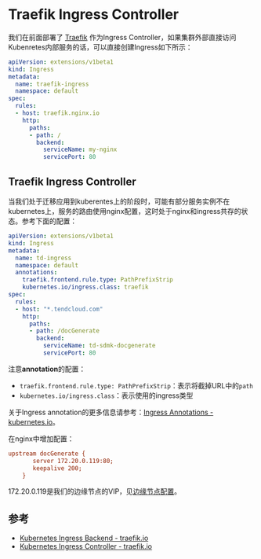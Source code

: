 # Traefik Ingress Controller

我们在前面部署了 [Traefik](https://traefik.io) 作为Ingress Controller，如果集群外部直接访问Kubenretes内部服务的话，可以直接创建Ingress如下所示：

```yaml
apiVersion: extensions/v1beta1
kind: Ingress
metadata:
  name: traefik-ingress
  namespace: default
spec:
  rules:
  - host: traefik.nginx.io
    http:
      paths:
      - path: /
        backend:
          serviceName: my-nginx
          servicePort: 80
```

## Traefik Ingress Controller

当我们处于迁移应用到kuberentes上的阶段时，可能有部分服务实例不在kubernetes上，服务的路由使用nginx配置，这时处于nginx和ingress共存的状态。参考下面的配置：

```yaml
apiVersion: extensions/v1beta1
kind: Ingress
metadata:
  name: td-ingress
  namespace: default
  annotations:
    traefik.frontend.rule.type: PathPrefixStrip
    kubernetes.io/ingress.class: traefik
spec:
  rules:
  - host: "*.tendcloud.com"
    http:
      paths:
      - path: /docGenerate
        backend:
          serviceName: td-sdmk-docgenerate
          servicePort: 80
```

注意**annotation**的配置：

- `traefik.frontend.rule.type: PathPrefixStrip`：表示将截掉URL中的`path`
- `kubernetes.io/ingress.class`：表示使用的ingress类型

关于Ingress annotation的更多信息请参考：[Ingress Annotations - kubernetes.io](https://github.com/kubernetes/ingress-nginx/blob/master/docs/annotations.md)。

在nginx中增加配置：

```ini
upstream docGenerate {
       server 172.20.0.119:80;
       keepalive 200;
    }
```

172.20.0.119是我们的边缘节点的VIP，见[边缘节点配置](../practice/edge-node-configuration.md)。

## 参考

- [Kubernetes Ingress Backend - traefik.io](https://docs.traefik.io/configuration/backends/kubernetes/)
- [Kubernetes Ingress Controller - traefik.io](http://docs.traefik.io/user-guide/kubernetes/)